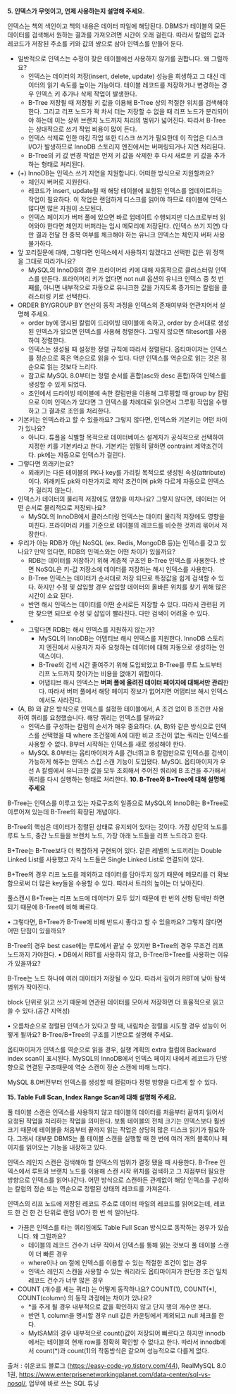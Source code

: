 **5. 인덱스가 무엇이고, 언제 사용하는지 설명해 주세요.**

인덱스는 책의 색인이고 책의 내용은 데이터 파일에 해당된다. DBMS가 테이블의 모든 데이터를 검색해서 원하는 결과를 가져오려면 시간이 오래 걸린다. 따라서 칼럼의 값과 레코드가 저장된 주소를 키와 값의 쌍으로 삼아 인덱스를 만들어 둔다. 

- 일반적으로 인덱스는 수정이 잦은 테이블에선 사용하지 않기를 권합니다. 왜 그럴까요?
    - 인덱스는 데이터의 저장(insert, delete, update) 성능을 희생하고 그 대신 데이터의 읽기 속도를 높이는 기능이다. 테이블 레코드를 저장하거나 변경하는 경우 인덱스 키 추가나 삭제 작업이 발생한다.
    - B-Tree 저장될 때 저장될 키 값을 이용해 B-Tree 상의 적절한 위치를 검색해야 한다. 그리고 리프 노드가 꽉 차서 더는 저장할 수 없을 때 리프 노드가 분리되어야 하는데 이는 상위 브랜치 노드까지 처리의 범위가 넓어진다. 따라서 B-Tree는 상대적으로 쓰기 작업 비용이 많이 든다.
    - 인덱스 삭제로 인한 마킹 작업 또한 디스크 쓰기가 필요한데 이 작업은 디스크 I/O가 발생하므로 InnoDB 스토리지 엔진에서는 버퍼링되거나 지연 처리된다.
    - B-Tree의 키 값 변경 작업은 먼저 키 값을 삭제한 후 다시 새로운 키 값을 추가하는 형태로 처리된다.
- (+) InnoDB는 인덱스 쓰기 지연을 지원합니다. 어떠한 방식으로 지원할까요?
    - 체인지 버퍼로 지원한다.
    - 레코드가 insert, update될 때 해당 테이블에 포함된 인덱스를 업데이트하는 작업이 필요하다. 이 작업은 랜덤하게 디스크를 읽어야 하므로 테이블에 인덱스 많다면 많은 자원이 소모된다.
    - 인덱스 페이지가 버퍼 풀에 있으면 바로 업데이트 수행되지만 디스크로부터 읽어와야 한다면 체인지 버퍼라는 임시 메모리에 저장된다. (인덱스 쓰기 지연) 다만 결과 전달 전 중복 여부를 체크해야 하는 유니크 인덱스는 체인지 버퍼 사용 불가하다.
- 앞 꼬리질문에 대해, 그렇다면 인덱스에서 사용하지 않겠다고 선택한 값은 위 정책을 그대로 따라가나요?
    - MySQL의 InnoDB의 경우 프라이머리 키에 대해 자동적으로 클러스터링 인덱스를 만든다. 프라이머리 키가 없다면 not null 옵션의 유니크 인덱스 중 첫 번째를, 아니면 내부적으로 자동으로 유니크한 값을 가지도록 증가되는 칼럼을 클러스터링 키로 선택한다.
- ORDER BY/GROUP BY 연산의 동작 과정을 인덱스의 존재여부와 연관지어서 설명해 주세요.
    - order by에 명시된 칼럼이 드라이빙 테이블에 속하고, order by 순서대로 생성된 인덱스가 있으면 인덱스를 사용해 정렬한다. 그렇지 않으면 filtesort를 사용하여 정렬한다.
    - 인덱스는 생성될 때 설정한 정렬 규칙에 따라서 정렬된다. 옵티마이저는 인덱스를 정순으로 혹은 역순으로 읽을 수 있다. 다만 인덱스를 역순으로 읽는 것은 정순으로 읽는 것보다 느리다.
    - 참고로 MySQL 8.0부터는 정렬 순서를 혼합(asc와 desc 혼합)하여 인덱스를 생성할 수 있게 되었다.
    - 조인에서 드라이빙 테이블에 속한 칼럼만을 이용해 그루핑할 때 group by 칼럼으로 이미 인덱스가 있다면 그 인덱스를 차례대로 읽으면서 그루핑 작업을 수행하고 그 결과로 조인을 처리한다.
- 기본키는 인덱스라고 할 수 있을까요? 그렇지 않다면, 인덱스와 기본키는 어떤 차이가 있나요?
    - 아니다. 튜플을 식별할 목적으로 데이터베이스 설계자가 공식적으로 선택하여 지정한 키를 기본키라고 한다. 기본키는 엄밀히 말하면 contraint 제약조건이다. pk에는 자동으로 인덱스가 걸린다.
- 그렇다면 외래키는요?
    - 외래키는 다른 테이블의 PK나 key를 가리킬 목적으로 생성된 속성(attribute)이다. 외래키도 pk와 마찬가지로 제약 조건이며 pk와 다르게 자동으로 인덱스가 걸리지 않는다.
- 인덱스가 데이터의 물리적 저장에도 영향을 미치나요? 그렇지 않다면, 데이터는 어떤 순서로 물리적으로 저장되나요?
    - MySQL의 InnoDB에서 클러스터링 인덱스는 데이터 물리적 저장에도 영향을 미친다. 프라이머리 키를 기준으로 테이블의 레코드를 비슷한 것끼리 묶어서 저장한다.
- 우리가 아는 RDB가 아닌 NoSQL (ex. Redis, MongoDB 등)는 인덱스를 갖고 있나요? 만약 있다면, RDB의 인덱스와는 어떤 차이가 있을까요?
    - RDB는 데이터를 저장하기 위해 계층적 구조인 B-Tree 인덱스를 사용한다. 반면 NoSQL은 키-값 저장소에 데이터를 저장하는 해시 인덱스를 사용한다.
    - B-Tree 인덱스는 데이터가 순서대로 저장 되므로 특정값을 쉽게 검색할 수 있다. 하지만 수정 및 삽입할 경우 삽입할 데이터의 올바른 위치를 찾기 위해 많은 시간이 소요 된다.
    - 반면 해시 인덱스는 데이터를 어떤 순서로든 저장할 수 있다. 따라서 관련된 키만 찾으면 되므로 수정 및 삽입이 빨라진다. 다만 검색이 어려울 수 있다.
- + 그렇다면 RDB는 해시 인덱스를 지원하지 않는가?
    - MySQL의 InnoDB는 어뎁티브 해시 인덱스를 지원한다. InnoDB 스토리지 엔진에서 사용자가 자주 요청하는 데이터에 대해 자동으로 생성하는 인덱스이다.
    - B-Tree의 검색 시간 줄여주기 위해 도입되었고 B-Tree를 루트 노드부터 리프 노드까지 찾아가는 비용을 없애기 위함이다.
    - 어댑티브 해시 인덱스는 **버퍼 풀에 올려진 데이터 페이지에 대해서만 관리**한다. 따라서 버퍼 풀에서 해당 페이지 정보가 없어지면 어댑티브 해시 인덱스에서도 사라진다.
- (A, B) 와 같은 방식으로 인덱스를 설정한 테이블에서, A 조건 없이 B 조건만 사용하여 쿼리를 요청했습니다. 해당 쿼리는 인덱스를 탈까요?
    - 인덱스를 구성하는 칼럼의 순서가 매우 중요하다. (A, B)와 같은 방식으로 인덱스를 선택했을 때 where 조건절에 A에 대한 비교 조건이 없는 쿼리는 인덱스를 사용할 수 없다. B부터 시작하는 인덱스를 새로 생성해야 한다.
    - MySQL 8.0부터는 옵티마이저가 A를 건너뛰고 B 칼럼만으로 인덱스를 검색이 가능하게 해주는 인덱스 스킵 스캔 기능이 도입됐다. MySQL 옵티마이저가 우선 A 칼럼에서 유니크한 값을 모두 조회해서 주어진 쿼리에 B 조건을 추가해서 쿼리를 다시 실행하는 형태로 처리한다.
**10. B-Tree와 B+Tree에 대해 설명해주세요**

B-Tree는 인덱스를 이루고 있는 자료구조의 일종으로 MySQL의 InnoDB는 B+Tree로 이루어져 있는데 B-Tree의 확장된 개념이다.

B-Tree의 핵심은 데이터가 정렬된 상태로 유지되어 있다는 것이다. 가장 상단의 노드를 루트 노드, 중간 노드들을 브랜치 노드, 가장 아래 노드들을 리프 노드라고 한다.

B+Tree는 B-Tree보다 더 복잡하게 구현되어 있다. 같은 레벨의 노드끼리는 Double Linked List를 사용했고 자식 노드들은 Single Linked List로 연결되어 있다. 

B+Tree의 경우 리프 노드를 제외하고 데이터를 담아두지 않기 때문에 메모리를 더 확보함으로써 더 많은 key들을 수용할 수 있다. 따라서 트리의 높이는 더 낮아진다. 

풀스캔시 B+Tree는 리프 노드에 데이터가 모두 있기 때문에 한 번의 선형 탐색만 하면 되기 때문에 B-Tree에 비해 빠르다.

• 그렇다면, B+Tree가 B-Tree에 비해 반드시 좋다고 할 수 있을까요? 그렇지 않다면 어떤 단점이 있을까요?

B-Tree의 경우 best case에는 루트에서 끝날 수 있지만 B+Tree의 경우 무조건 리프 노드까지 가야한다.
• DB에서 RBT를 사용하지 않고, B-Tree/B+Tree를 사용하는 이유가 있을까요?

B-Tree는 노드 하나에 여러 데이터가 저장될 수 있다. 따라서 깊이가 RBT에 낮아 탐색범위가 작아진다.

block 단위로 읽고 쓰기 때문에 연관된 데이터를 모아서 저장하면 더 효율적으로 읽고 쓸 수 있다.(공간 지역성)

• 오름차순으로 정렬된 인덱스가 있다고 할 때, 내림차순 정렬을 시도할 경우 성능이 어떻게 될까요? B-Tree/B+Tree의 구조를 기반으로 설명해 주세요.

옵티마이저가 인덱스를 역순으로 읽을 경우, 실행 계획의 extra 컬럼에 Backward index scan이 표시된다. MySQL의 InnoDB에서 인덱스 페이지 내에서 레코드가 단방향으로 연결된 구조때문에 역순 스캔이 정순 스캔에 비해 느리다. 

MySQL 8.0버전부터 인덱스를 생성할 때 컬럼마다 정렬 방향을 다르게 할 수 있다. 

**15. Table Full Scan, Index Range Scan에 대해 설명해 주세요.**

풀 테이블 스캔은 인덱스를 사용하지 않고 테이블의 데이터를 처음부터 끝까지 읽어서 요청된 작업을 처리하는 작업을 의미한다. 보통 테이블의 전체 크기는 인덱스보다 훨씬 크기 때문에 테이블을 처음부터 끝까지 읽는 작업은 상당히 많은 디스크 읽기가 필요하다. 그래서 대부분 DBMS는 풀 테이블 스캔을 실행할 때 한 번에 여러 개의 블록이나 페이지를 읽어오는 기능을 내장하고 있다.

인덱스 레인지 스캔은 검색해야 할 인덱스의 범위가 결정 됐을 때 사용한다. B-Tree 인덱스에서 루트와 브랜치 노드를 이용해 스캔 시작 위치를 검색하고 그 지점부터 필요한 방향으로 인덱스를 읽어나간다. 어떤 방식으로 스캔하든 관계없이 해당 인덱스를 구성하는 칼럼의 정순 또는 역순으로 정렬된 상태의 레코드를 가져온다. 

인덱스의 리프 노드에 저장된 레코드 주소로 데이터 파일의 레코드를 읽어오는데, 레코드 한 건 한 건 단위로 랜덤 I/O가 한 번 씩 일어난다.

- 가끔은 인덱스를 타는 쿼리임에도 Table Full Scan 방식으로 동작하는 경우가 있습니다. 왜 그럴까요?
    - 테이블의 레코드 건수가 너무 작아서 인덱스를 통해 읽는 것보다 풀 테이블 스캔이 더 빠른 경우
    - where이나 on 절에 인덱스를 이용할 수 있는 적절한 조건이 없는 경우
    - 인덱스 레인지 스캔을 사용할 수 있는 쿼리라도 옵티마이저가 판단한 조건 일치 레코드 건수가 너무 많은 경우
- COUNT (개수를 세는 쿼리) 는 어떻게 동작하나요? COUNT(1), COUNT(*), COUNT(column) 의 동작 과정에는 차이가 있나요?
    - *을 주게 될 경우 내부적으로 값을 확인하지 않고 단지 행의 개수만 본다.
    - 반면 1, column을 명시할 경우 null 값은 카운팅에서 제외되고 null 체크를 한다.
    - MyISAM의 경우 내부적으로 count()값이 저장되어 빠르다고 하지만 innodb에서는 테이블의 현재 row를 정확히 확인할 수 없다고 한다. 따라서 innodb에서 count(*)과 count(1)의 작동방식은 같으며 성능적으로 다를게 없다.

출처 : 쉬운코드 블로그 (https://easy-code-yo.tistory.com/44), RealMySQL 8.0 1권, https://www.enterprisenetworkingplanet.com/data-center/sql-vs-nosql/, 업무에 바로 쓰는 SQL 튜닝
